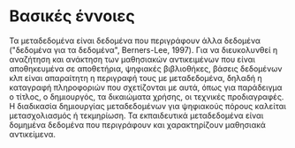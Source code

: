 # Βασικές έννοιες

Τα μεταδεδομένα είναι δεδομένα που περιγράφουν άλλα δεδομένα ("δεδομένα για τα δεδομένα", Berners-Lee, 1997).
Για να διευκολυνθεί η αναζήτηση και ανάκτηση των μαθησιακών αντικειμένων που είναι αποθηκευμένα σε αποθετήρια, ψηφιακές βιβλιοθήκες, βάσεις δεδομένων κλπ  είναι απαραίτητη η περιγραφή τους με μεταδεδομένα, δηλαδή η καταγραφή πληροφοριών που σχετίζονται με αυτά, όπως για παράδειγμα ο τίτλος, ο δημιουργός, τα δικαιώματα χρήσης, οι τεχνικές προδιαγραφές.
Η διαδικασία δημιουργίας μεταδεδομένων για ψηφιακούς πόρους καλείται μετασχολιασμός ή τεκμηρίωση.
Τα εκπαιδευτικά μεταδεδομένα είναι δομημένα δεδομένα που περιγράφουν και χαρακτηρίζουν μαθησιακά αντικείμενα.
